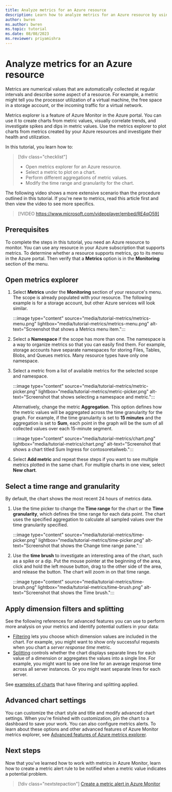 ```yaml
---
title: Analyze metrics for an Azure resource
description: Learn how to analyze metrics for an Azure resource by using metrics explorer in Azure Monitor.
author: bwren
ms.author: bwren
ms.topic: tutorial
ms.date: 08/08/2023
ms.reviewer: priyamishra
---
```


# Analyze metrics for an Azure resource
Metrics are numerical values that are automatically collected at regular intervals and describe some aspect of a resource. For example, a metric might tell you the processor utilization of a virtual machine, the free space in a storage account, or the incoming traffic for a virtual network.

Metrics explorer is a feature of Azure Monitor in the Azure portal. You can use it to create charts from metric values, visually correlate trends, and investigate spikes and dips in metric values. Use the metrics explorer to plot charts from metrics created by your Azure resources and investigate their health and utilization.

In this tutorial, you learn how to:

> [!div class="checklist"]
> * Open metrics explorer for an Azure resource.
> * Select a metric to plot on a chart.
> * Perform different aggregations of metric values.
> * Modify the time range and granularity for the chart.

The following video shows a more extensive scenario than the procedure outlined in this tutorial. If you're new to metrics, read this article first and then view the video to see more specifics.

> [!VIDEO https://www.microsoft.com/videoplayer/embed/RE4qO59]

## Prerequisites
To complete the steps in this tutorial, you need an Azure resource to monitor. You can use any resource in your Azure subscription that supports metrics. To determine whether a resource supports metrics, go to its menu in the Azure portal. Then verify that a **Metrics** option is in the **Monitoring** section of the menu.

## Open metrics explorer
1. Select **Metrics** under the **Monitoring** section of your resource's menu. The scope is already populated with your resource. The following example is for a storage account, but other Azure services will look similar.

   :::image type="content" source="media/tutorial-metrics/metrics-menu.png" lightbox="media/tutorial-metrics/metrics-menu.png" alt-text="Screenshot that shows a Metrics menu item.":::

1. Select a **Namespace** if the scope has more than one. The namespace is a way to organize metrics so that you can easily find them. For example, storage accounts have separate namespaces for storing Files, Tables, Blobs, and Queues metrics. Many resource types have only one namespace.

1. Select a metric from a list of available metrics for the selected scope and namespace.

   :::image type="content" source="media/tutorial-metrics/metric-picker.png" lightbox="media/tutorial-metrics/metric-picker.png" alt-text="Screenshot that shows selecting a namespace and metric.":::

   Alternatively, change the metric **Aggregation**. This option defines how the metric values will be aggregated across the time granularity for the graph. For example, if the time granularity is set to **15 minutes** and the aggregation is set to **Sum**, each point in the graph will be the sum of all collected values over each 15-minute segment.

   :::image type="content" source="media/tutorial-metrics/chart.png" lightbox="media/tutorial-metrics/chart.png" alt-text="Screenshot that shows a chart titled Sum Ingress for contosoretailweb.":::

1. Select **Add metric** and repeat these steps if you want to see multiple metrics plotted in the same chart. For multiple charts in one view, select **New chart**.

## Select a time range and granularity

By default, the chart shows the most recent 24 hours of metrics data. 

1. Use the time picker to change the **Time range** for the chart or the **Time granularity**, which defines the time range for each data point. The chart uses the specified aggregation to calculate all sampled values over the time granularity specified.

   :::image type="content" source="media/tutorial-metrics/time-picker.png" lightbox="media/tutorial-metrics/time-picker.png" alt-text="Screenshot that shows the Change time range pane.":::

1. Use the **time brush** to investigate an interesting area of the chart, such as a spike or a dip. Put the mouse pointer at the beginning of the area, click and hold the left mouse button, drag to the other side of the area, and release the button. The chart will zoom in on that time range.

   :::image type="content" source="media/tutorial-metrics/time-brush.png" lightbox="media/tutorial-metrics/time-brush.png" alt-text="Screenshot that shows the Time brush.":::

## Apply dimension filters and splitting
See the following references for advanced features you can use to perform more analysis on your metrics and identify potential outliers in your data:

- [Filtering](../essentials/metrics-charts.md#filters) lets you choose which dimension values are included in the chart. For example, you might want to show only successful requests when you chart a *server response time* metric.
- [Splitting](../essentials/metrics-charts.md#apply-splitting) controls whether the chart displays separate lines for each value of a dimension or aggregates the values into a single line. For example, you might want to see one line for an average response time across all server instances. Or you might want separate lines for each server.

See [examples of charts](../essentials/metric-chart-samples.md) that have filtering and splitting applied.

## Advanced chart settings

You can customize the chart style and title and modify advanced chart settings. When you're finished with customization, pin the chart to a dashboard to save your work. You can also configure metrics alerts. To learn about these options and other advanced features of Azure Monitor metrics explorer, see [Advanced features of Azure metrics explorer](../essentials/metrics-charts.md#locking-the-range-of-the-y-axis).

## Next steps
Now that you've learned how to work with metrics in Azure Monitor, learn how to create a metric alert rule to be notified when a metric value indicates a potential problem.

> [!div class="nextstepaction"]
> [Create a metric alert in Azure Monitor](../alerts/tutorial-metric-alert.md)
